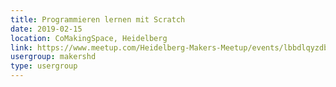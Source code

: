 ```yaml
---
title: Programmieren lernen mit Scratch
date: 2019-02-15
location: CoMakingSpace, Heidelberg
link: https://www.meetup.com/Heidelberg-Makers-Meetup/events/lbbdlqyzdbtb/
usergroup: makershd
type: usergroup
---
```

